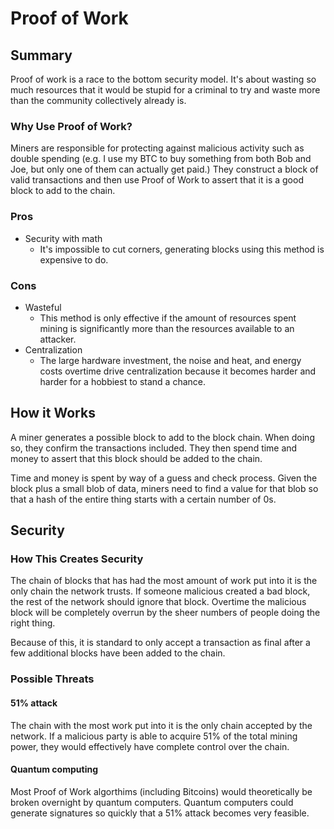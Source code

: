 # Proof of Work

## Summary

Proof of work is a race to the bottom security model.  It's about wasting so much resources that it would be stupid for a criminal to try and waste more than the community collectively already is.

### Why Use Proof of Work?

Miners are responsible for protecting against  malicious activity such as double spending (e.g. I use my BTC to buy something from both Bob and Joe, but only one of them can actually get paid.) They construct a block of valid transactions and then use Proof of Work to assert that it is a good block to add to the chain.

### Pros

 - Security with math
    - It's impossible to cut corners, generating blocks using this method is expensive to do.

### Cons

 - Wasteful
    - This method is only effective if the amount of resources spent mining is significantly more than the resources available to an attacker.
 - Centralization
    - The large hardware investment, the noise and heat, and energy costs overtime drive centralization because it becomes harder and harder for a hobbiest to stand a chance.

## How it Works

A miner generates a possible block to add to the block chain.  When doing so, they confirm the transactions included.  They then spend time and money to assert that this block should be added to the chain.

Time and money is spent by way of a guess and check process.  Given the block plus a small blob of data, miners need to find a value for that blob so that a hash of the entire thing starts with a certain number of 0s.

## Security

### How This Creates Security

The chain of blocks that has had the most amount of work put into it is the only chain the network trusts.  If someone malicious created a bad block, the rest of the network should ignore that block.  Overtime the malicious block will be completely overrun by the sheer numbers of people doing the right thing.

Because of this, it is standard to only accept a transaction as final after a few additional blocks have been added to the chain.

### Possible Threats

#### 51% attack

The chain with the most work put into it is the only chain accepted by the network.  If a malicious party is able to acquire 51% of the total mining power, they would effectively have complete control over the chain.

#### Quantum computing

Most Proof of Work algorthims (including Bitcoins) would theoretically be broken overnight by quantum computers. Quantum computers could generate signatures so quickly that a 51% attack becomes very feasible.  